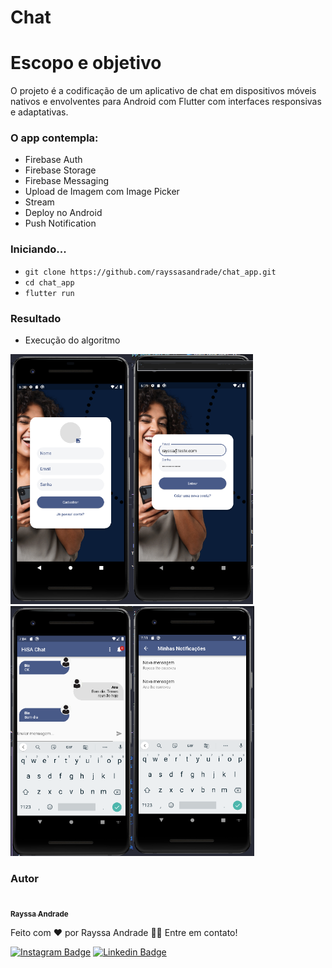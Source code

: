 # Chat 

# Escopo e objetivo

O projeto é a codificação de um aplicativo de chat em dispositivos móveis nativos e envolventes para Android com Flutter com interfaces responsivas e adaptativas.

### O app contempla:
- Firebase Auth
- Firebase Storage
- Firebase Messaging
- Upload de Imagem com Image Picker
- Stream
- Deploy no Android
- Push Notification

### Iniciando...

- `git clone https://github.com/rayssasandrade/chat_app.git`
- `cd chat_app`
- `flutter run`

### Resultado

- Execução do algoritmo 

<img src="/assets/images/cadastro.png" alt="cadastro" height="400em" /><img src="/assets/images/login.png" alt="login" height="400em" /><img src="/assets/images/salaBatePapo.png" alt="sala de batepapo" height="400em" /><img src="/assets/images/notificações.png" alt="notificações" height="400em" />

### Autor

<a href="#">
 <img style="border-radius: 50%;" src="https://media-exp1.licdn.com/dms/image/C4D03AQGc_Ovg7ftTrw/profile-displayphoto-shrink_800_800/0/1600526654859?e=1643241600&v=beta&t=k16wL6TdDuM4mXYy2s1TjJUmq5pTqgA5bOllODvQSBs" width="100px;" alt=""/>
<br />
<sub><b>Rayssa Andrade</b></sub></a>

Feito com ❤️ por Rayssa Andrade 👋🏽 Entre em contato!

[![Instagram Badge](https://img.shields.io/badge/Instagram-E4405F?style=for-the-badge&logo=instagram&logoColor=white)](https://www.instagram.com/rayssa_s.andrade)
[![Linkedin Badge](https://img.shields.io/badge/LinkedIn-0077B5?style=for-the-badge&logo=linkedin&logoColor=white)](https://www.linkedin.com/in/rayssa-andrade-7785041a3)
